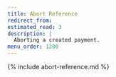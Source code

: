 ```yaml
---
title: Abort Reference
redirect_from:
estimated_read: 3
description: |
  Aborting a created payment.
menu_order: 1200
---
```


{% include abort-reference.md  %}